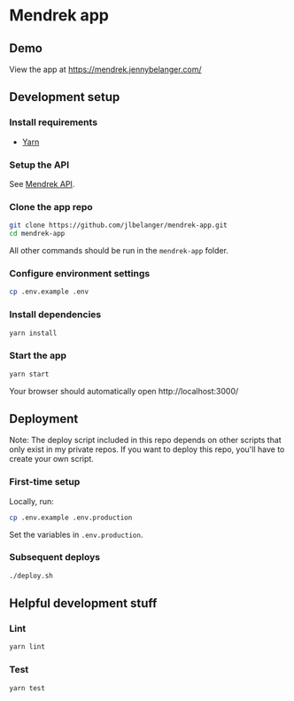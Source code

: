 # Mendrek app

## Demo

View the app at https://mendrek.jennybelanger.com/

## Development setup

### Install requirements

- [Yarn](https://classic.yarnpkg.com/en/docs/install)

### Setup the API

See [Mendrek API](https://github.com/jlbelanger/mendrek-api).

### Clone the app repo

``` bash
git clone https://github.com/jlbelanger/mendrek-app.git
cd mendrek-app
```

All other commands should be run in the `mendrek-app` folder.

### Configure environment settings

``` bash
cp .env.example .env
```

### Install dependencies

``` bash
yarn install
```

### Start the app

``` bash
yarn start
```

Your browser should automatically open http://localhost:3000/

## Deployment

Note: The deploy script included in this repo depends on other scripts that only exist in my private repos. If you want to deploy this repo, you'll have to create your own script.

### First-time setup

Locally, run:

``` bash
cp .env.example .env.production
```

Set the variables in `.env.production`.

### Subsequent deploys

``` bash
./deploy.sh
```

## Helpful development stuff

### Lint

``` bash
yarn lint
```

### Test

``` bash
yarn test
```
